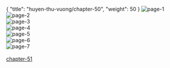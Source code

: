 { "title": "huyen-thu-vuong/chapter-50", "weight": 50 }
<img src="huyen-thu-vuong_0050_01-79a743f296f3651eaaad1281eb77ad85.webp" alt="page-1" origin="https://3.bp.blogspot.com/-Ryqzv_J3NcA/VzqJwKJrFWI/AAAAAAAHAUM/goTbr5wVXhg/s0/Huyen-Thu-Vuong-Chapter-50-P-2.jpg"><br/>
<img src="huyen-thu-vuong_0050_02-818c831a64953d83449ec74084d9950a.webp" alt="page-2" origin="https://3.bp.blogspot.com/-mk1zdKV6JC0/VzqJxKVwgKI/AAAAAAAHAUQ/QU908MaVFJs/s0/Huyen-Thu-Vuong-Chapter-50-P-3.jpg"><br/>
<img src="huyen-thu-vuong_0050_03-53ae60e4d189453d8717aafc071e613c.webp" alt="page-3" origin="https://3.bp.blogspot.com/-ISqB20EmnT0/VzqJyRSk4BI/AAAAAAAHAUU/1cjpfbZjXqw/s0/Huyen-Thu-Vuong-Chapter-50-P-4.jpg"><br/>
<img src="huyen-thu-vuong_0050_04-d39f411e9d1b575f0c2ed52b67c6d348.webp" alt="page-4" origin="https://3.bp.blogspot.com/-Id8H7SjdzaE/VzqJzSyB3wI/AAAAAAAHAUY/hlDowK1ZP0s/s0/Huyen-Thu-Vuong-Chapter-50-P-5.jpg"><br/>
<img src="huyen-thu-vuong_0050_05-4f399ac54abb75f0739b12ae81650b87.webp" alt="page-5" origin="https://3.bp.blogspot.com/-12zAALWbYm4/VzqJ0SVm-1I/AAAAAAAHAUc/1yyhu85xcjA/s0/Huyen-Thu-Vuong-Chapter-50-P-6.jpg"><br/>
<img src="huyen-thu-vuong_0050_06-832e7157fdb66945122543e0a5a689af.webp" alt="page-6" origin="https://3.bp.blogspot.com/-j5c9bp1s2CM/VzqJ1jfy97I/AAAAAAAHAUg/h7qLqNnqT_4/s0/Huyen-Thu-Vuong-Chapter-50-P-7.jpg"><br/>
<img src="huyen-thu-vuong_0050_07-09921b9e7b4b430494e561e017a1f65f.webp" alt="page-7" origin="https://3.bp.blogspot.com/-vp0afk4zbWI/VzqJ21rNNpI/AAAAAAAHAUk/mDoYQBMJmHo/s0/Huyen-Thu-Vuong-Chapter-50-P-8.jpg"><br/>
<br/><a class="nextchap" href="/huyen-thu-vuong/chapter-51">chapter-51</a>
